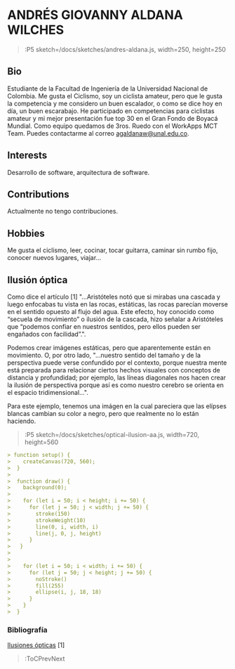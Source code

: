 # ANDRÉS GIOVANNY ALDANA WILCHES

> :P5 sketch=/docs/sketches/andres-aldana.js, width=250, height=250


## Bio
Estudiante de la Facultad de Ingeniería de la Universidad Nacional de Colombia. Me gusta el Ciclismo, soy un ciclista amateur, pero que le gusta la competencia y me considero un buen escalador, o como se dice hoy en día, un buen escarabajo. He participado en competencias para ciclistas amateur y mi mejor presentación fue top 30 en el Gran Fondo de Boyacá Mundial. Como equipo quedamos de 3ros. Ruedo con el WorkApps MCT Team. Puedes contactarme al correo agaldanaw@unal.edu.co.

## Interests
Desarrollo de software, arquitectura de software.

## Contributions

Actualmente no tengo contribuciones.

## Hobbies
Me gusta el ciclismo, leer, cocinar, tocar guitarra, caminar sin rumbo fijo, conocer nuevos lugares, viajar...

## Ilusión óptica
Como dice el artículo [1] "...Aristóteles notó que si mirabas una cascada y luego enfocabas tu vista en las rocas, estáticas, las rocas parecían moverse en el sentido opuesto al flujo del agua. Este efecto, hoy conocido como “secuela de movimiento” o ilusión de la cascada, hizo señalar a Aristóteles que “podemos confiar en nuestros sentidos, pero ellos pueden ser engañados con facilidad”.". 

Podemos crear imágenes estáticas, pero que aparentemente están en movimiento. O, por otro lado, "...nuestro sentido del tamaño y de la perspectiva puede verse confundido por el contexto, porque nuestra mente está preparada para relacionar ciertos hechos visuales con conceptos de distancia y profundidad; por ejemplo, las líneas diagonales nos hacen crear la ilusión de perspectiva porque así es como nuestro cerebro se orienta en el espacio tridimensional...".

Para este ejemplo, tenemos una imágen en la cual pareciera que las elípses blancas cambian su color a negro, pero que realmente no lo están haciendo.

> :P5 sketch=/docs/sketches/optical-ilusion-aa.js, width=720, height=560


```md
> function setup() {
>    createCanvas(720, 560);
>  }
> 
>  function draw() {
>    background(0);
>  
>    for (let i = 50; i < height; i += 50) {
>      for (let j = 50; j < width; j += 50) { 
>        stroke(150)
>        strokeWeight(10)
>        line(0, i, width, i)
>        line(j, 0, j, height)
>      }
>   }
>  
>   
>    for (let i = 50; i < width; i += 50) {
>      for (let j = 50; j < height; j += 50) {
>        noStroke()
>        fill(255)
>        ellipse(i, j, 18, 18)
>      }
>    }
>  }
```

### Bibliografía
[Ilusiones ópticas](https://leioavision.com/ilusiones-opticas-magia-o-ciencia/) [1]

> :ToCPrevNext